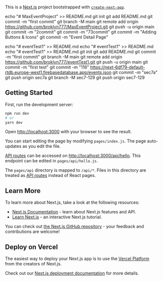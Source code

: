 This is a [Next.js](https://nextjs.org/) project bootstrapped with [`create-next-app`](https://github.com/vercel/next.js/tree/canary/packages/create-next-app).

echo "# MaxEventProject" >> README.md
git init
git add README.md
git commit -m "first commit"
git branch -M main
git remote add origin https://github.com/broklyn777/MaxEventProject.git
git push -u origin main
git commit -m "2commit"
git commit -m "73commit"
git commit -m "Adding Buttons & Icons"
git commit -m "Event Detail Page"

echo "# eventTest1" >> README.md
echo "# eventTest1" >> README.md
echo "# eventTest1" >> README.md
git init
git add README.md
git commit -m "first commit"
git branch -M main
git remote add origin https://github.com/broklyn777/eventTest1.git
git push -u origin main
git commit -m "first test"
git commit -m "116"
https://next-6df79-default-rtdb.europe-west1.firebasedatabase.app/events.json
git commit -m "sec7a"
git push origin sec7a
git branch -M sec7-129
git push origin sec7-129
## Getting Started

First, run the development server:

```bash
npm run dev
# or
yarn dev
```

Open [http://localhost:3000](http://localhost:3000) with your browser to see the result.

You can start editing the page by modifying `pages/index.js`. The page auto-updates as you edit the file.

[API routes](https://nextjs.org/docs/api-routes/introduction) can be accessed on [http://localhost:3000/api/hello](http://localhost:3000/api/hello). This endpoint can be edited in `pages/api/hello.js`.

The `pages/api` directory is mapped to `/api/*`. Files in this directory are treated as [API routes](https://nextjs.org/docs/api-routes/introduction) instead of React pages.

## Learn More

To learn more about Next.js, take a look at the following resources:

- [Next.js Documentation](https://nextjs.org/docs) - learn about Next.js features and API.
- [Learn Next.js](https://nextjs.org/learn) - an interactive Next.js tutorial.

You can check out [the Next.js GitHub repository](https://github.com/vercel/next.js/) - your feedback and contributions are welcome!

## Deploy on Vercel

The easiest way to deploy your Next.js app is to use the [Vercel Platform](https://vercel.com/new?utm_medium=default-template&filter=next.js&utm_source=create-next-app&utm_campaign=create-next-app-readme) from the creators of Next.js.

Check out our [Next.js deployment documentation](https://nextjs.org/docs/deployment) for more details.
